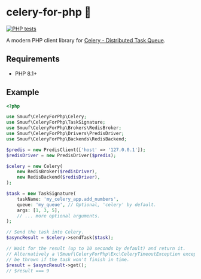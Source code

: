 # celery-for-php 🌱

[![PHP tests](https://github.com/smuuf/celery-for-php/actions/workflows/php.yml/badge.svg)](https://github.com/smuuf/celery-for-php/actions/workflows/php.yml)

A modern PHP client library for [Celery - Distributed Task Queue](https://docs.celeryq.dev).

## Requirements
- PHP 8.1+

## Example

```php
<?php

use Smuuf\CeleryForPhp\Celery;
use Smuuf\CeleryForPhp\TaskSignature;
use Smuuf\CeleryForPhp\Brokers\RedisBroker;
use Smuuf\CeleryForPhp\Drivers\PredisDriver;
use Smuuf\CeleryForPhp\Backends\RedisBackend;

$predis = new PredisClient(['host' => '127.0.0.1']);
$redisDriver = new PredisDriver($predis);

$celery = new Celery(
	new RedisBroker($redisDriver),
	new RedisBackend($redisDriver),
);

$task = new TaskSignature(
	taskName: 'my_celery_app.add_numbers',
	queue: 'my_queue', // Optional, 'celery' by default.
	args: [1, 3, 5],
	// ... more optional arguments.
);

// Send the task into Celery.
$asyncResult = $celery->sendTask($task);

// Wait for the result (up to 10 seconds by default) and return it.
// Alternatively a \Smuuf\CeleryForPhp\Exc\CeleryTimeoutException exception will
// be thrown if the task won't finish in time.
$result = $asyncResult->get();
// $result === 9
```
